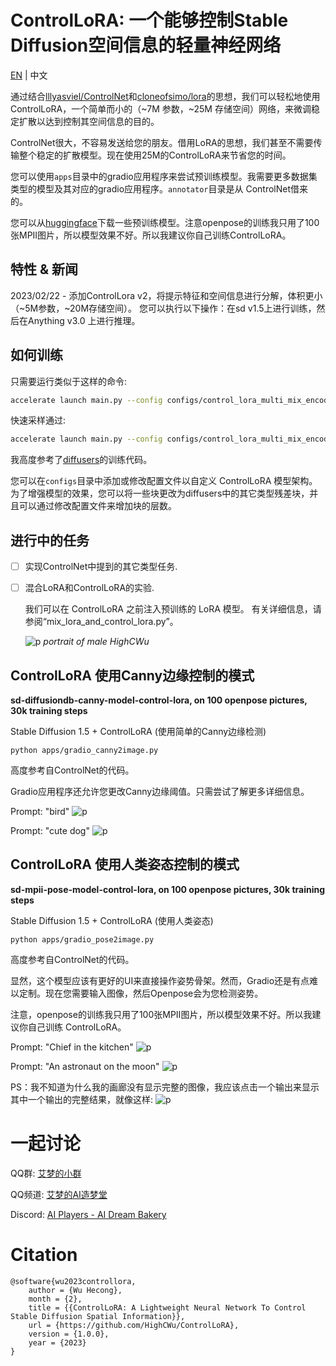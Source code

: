 # ControlLoRA: 一个能够控制Stable Diffusion空间信息的轻量神经网络

[EN](./README.md) | 中文

通过结合[lllyasviel/ControlNet](https://github.com/lllyasviel/ControlNet)和[cloneofsimo/lora](https://github.com/cloneofsimo/lora)的思想，我们可以轻松地使用ControlLoRA，一个简单而小的（~7M 参数，~25M 存储空间）网络，来微调稳定扩散以达到控制其空间信息的目的。

ControlNet很大，不容易发送给您的朋友。借用LoRA的思想，我们甚至不需要传输整个稳定的扩散模型。现在使用25M的ControlLoRA来节省您的时间。

您可以使用`apps`目录中的gradio应用程序来尝试预训练模型。我需要更多数据集类型的模型及其对应的gradio应用程序。`annotator`目录是从 ControlNet借来的。

您可以从[huggingface](https://huggingface.co/HighCWu/ControlLoRA)下载一些预训练模型。注意openpose的训练我只用了100张MPII图片，所以模型效果不好。所以我建议你自己训练ControlLoRA。

## 特性 & 新闻

2023/02/22 - 添加ControlLora v2，将提示特征和空间信息进行分解，体积更小（~5M参数，~20M存储空间）。 您可以执行以下操作：在sd v1.5上进行训练，然后在Anything v3.0 上进行推理。

## 如何训练

只需要运行类似于这样的命令:

```sh
accelerate launch main.py --config configs/control_lora_multi_mix_encoder_only.yaml
```

快速采样通过:

```sh
accelerate launch main.py --config configs/control_lora_multi_mix_encoder_only.yaml --running_mode sample --validation_prompt <OTHER PROMPT>
```

我高度参考了[diffusers](https://github.com/huggingface/diffusers)的训练代码。

您可以在`configs`目录中添加或修改配置文件以自定义 ControlLoRA 模型架构。为了增强模型的效果，您可以将一些块更改为diffusers中的其它类型残差块，并且可以通过修改配置文件来增加块的层数。

## 进行中的任务

- [ ] 实现ControlNet中提到的其它类型任务.

- [ ] 混合LoRA和ControlLoRA的实验.

    我们可以在 ControlLoRA 之前注入预训练的 LoRA 模型。 有关详细信息，请参阅“mix_lora_and_control_lora.py”。

    ![p](docs/imgs/mix_13.png)
    *portrait of male HighCWu*

## ControlLoRA 使用Canny边缘控制的模式

<strong>sd-diffusiondb-canny-model-control-lora, on 100 openpose pictures, 30k training steps</strong>

Stable Diffusion 1.5 + ControlLoRA (使用简单的Canny边缘检测)

    python apps/gradio_canny2image.py

高度参考自ControlNet的代码。

Gradio应用程序还允许您更改Canny边缘阈值。只需尝试了解更多详细信息。


Prompt: "bird"
![p](docs/imgs/p1.png)

Prompt: "cute dog"
![p](docs/imgs/p2.png)

## ControlLoRA 使用人类姿态控制的模式

<strong>sd-mpii-pose-model-control-lora, on 100 openpose pictures, 30k training steps</strong>

Stable Diffusion 1.5 + ControlLoRA (使用人类姿态)

    python apps/gradio_pose2image.py

高度参考自ControlNet的代码。

显然，这个模型应该有更好的UI来直接操作姿势骨架。然而，Gradio还是有点难以定制。现在您需要输入图像，然后Openpose会为您检测姿势。

注意，openpose的训练我只用了100张MPII图片，所以模型效果不好。所以我建议你自己训练 ControlLoRA。

Prompt: "Chief in the kitchen"
![p](docs/imgs/p11.png)

Prompt: "An astronaut on the moon"
![p](docs/imgs/p12.png)

PS：我不知道为什么我的画廊没有显示完整的图像，我应该点击一个输出来显示其中一个输出的完整结果，就像这样: ![p](docs/imgs/p12_gallery.png)

# 一起讨论

QQ群: [艾梦的小群](https://jq.qq.com/?_wv=1027&k=yMtGIF1Q)

QQ频道: [艾梦的AI造梦堂](https://pd.qq.com/s/1qyek3j0e)

Discord: [AI Players - AI Dream Bakery](https://discord.gg/zcJszfPrZs)

# Citation

    @software{wu2023controllora,
        author = {Wu Hecong},
        month = {2},
        title = {{ControlLoRA: A Lightweight Neural Network To Control Stable Diffusion Spatial Information}},
        url = {https://github.com/HighCWu/ControlLoRA},
        version = {1.0.0},
        year = {2023}
    }
